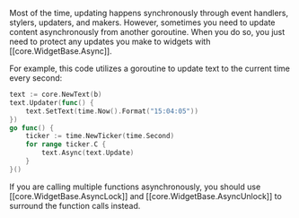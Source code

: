 Most of the time, updating happens synchronously through event handlers, stylers, updaters, and makers. However, sometimes you need to update content asynchronously from another goroutine. When you do so, you just need to protect any updates you make to widgets with [[core.WidgetBase.Async]].

For example, this code utilizes a goroutine to update text to the current time every second:

```Go
text := core.NewText(b)
text.Updater(func() {
    text.SetText(time.Now().Format("15:04:05"))
})
go func() {
    ticker := time.NewTicker(time.Second)
    for range ticker.C {
        text.Async(text.Update)
    }
}()
```

If you are calling multiple functions asynchronously, you should use [[core.WidgetBase.AsyncLock]] and [[core.WidgetBase.AsyncUnlock]] to surround the function calls instead.
